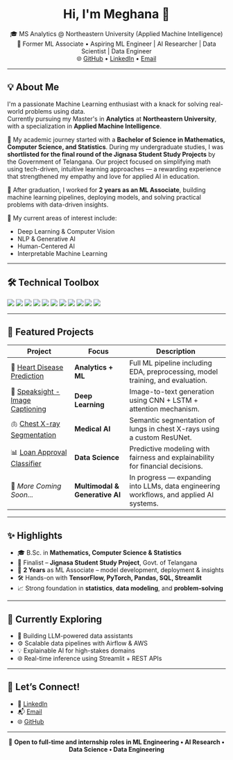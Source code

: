 <h1 align="center">Hi, I'm Meghana 👋</h1>

<p align="center">
  🎓 MS Analytics @ Northeastern University (Applied Machine Intelligence)<br>
  💼 Former ML Associate • Aspiring ML Engineer | AI Researcher | Data Scientist | Data Engineer<br>
  🌐 <a href="https://github.com/Meghanayalam">GitHub</a> • 
  <a href="https://www.linkedin.com/in/meghanayalam">LinkedIn</a> • 
  <a href="mailto:yalammeghana@gmail.com">Email</a>
</p>

---

## 💡 About Me

I'm a passionate Machine Learning enthusiast with a knack for solving real-world problems using data.  
Currently pursuing my Master's in **Analytics** at **Northeastern University**, with a specialization in **Applied Machine Intelligence**.  

📘 My academic journey started with a **Bachelor of Science in Mathematics, Computer Science, and Statistics**. During my undergraduate studies, I was **shortlisted for the final round of the Jignasa Student Study Projects** by the Government of Telangana. Our project focused on simplifying math using tech-driven, intuitive learning approaches — a rewarding experience that strengthened my empathy and love for applied AI in education.  

💼 After graduation, I worked for **2 years as an ML Associate**, building machine learning pipelines, deploying models, and solving practical problems with data-driven insights.  

🧠 My current areas of interest include:
- Deep Learning & Computer Vision  
- NLP & Generative AI  
- Human-Centered AI  
- Interpretable Machine Learning  

---

## 🛠️ Technical Toolbox

<p>
  <img src="https://img.shields.io/badge/Python-3776AB?logo=python&logoColor=white&style=flat-square"/>
  <img src="https://img.shields.io/badge/TensorFlow-FF6F00?logo=tensorflow&logoColor=white&style=flat-square"/>
  <img src="https://img.shields.io/badge/PyTorch-EE4C2C?logo=pytorch&logoColor=white&style=flat-square"/>
  <img src="https://img.shields.io/badge/SQL-4479A1?logo=postgresql&logoColor=white&style=flat-square"/>
  <img src="https://img.shields.io/badge/Scikit--Learn-F7931E?logo=scikit-learn&logoColor=white&style=flat-square"/>
  <img src="https://img.shields.io/badge/Streamlit-FF4B4B?logo=streamlit&logoColor=white&style=flat-square"/>
  <img src="https://img.shields.io/badge/Pandas-150458?logo=pandas&logoColor=white&style=flat-square"/>
  <img src="https://img.shields.io/badge/Numpy-013243?logo=numpy&logoColor=white&style=flat-square"/>
  <img src="https://img.shields.io/badge/AWS-232F3E?logo=amazon-aws&logoColor=white&style=flat-square"/>
  <img src="https://img.shields.io/badge/Git-F05032?logo=git&logoColor=white&style=flat-square"/>
  <img src="https://img.shields.io/badge/Jupyter-F37626?logo=jupyter&logoColor=white&style=flat-square"/>
</p>

---

## 🚀 Featured Projects

| Project | Focus | Description |
|--------|-------|-------------|
| 💓 [Heart Disease Prediction](https://github.com/Meghanayalam/Heart-disease-prediction) | **Analytics + ML** | Full ML pipeline including EDA, preprocessing, model training, and evaluation. |
| 🧠 [Speaksight - Image Captioning](https://github.com/Meghanayalam/Speaksight) | **Deep Learning** | Image-to-text generation using CNN + LSTM + attention mechanism. |
| 🫁 [Chest X-ray Segmentation](https://github.com/Meghanayalam/Chest-Xray-Segmentation) | **Medical AI** | Semantic segmentation of lungs in chest X-rays using a custom ResUNet. |
| 📊 [Loan Approval Classifier](https://github.com/Meghanayalam) | **Data Science** | Predictive modeling with fairness and explainability for financial decisions. |
| 🔄 *More Coming Soon...* | **Multimodal & Generative AI** | In progress — expanding into LLMs, data engineering workflows, and applied AI systems. |

---

## ✨ Highlights

- 🎓 B.Sc. in **Mathematics, Computer Science & Statistics**
- 🧮 Finalist – **Jignasa Student Study Project**, Govt. of Telangana  
- 💼 **2 Years** as ML Associate – model development, deployment & insights
- 🛠️ Hands-on with **TensorFlow, PyTorch, Pandas, SQL, Streamlit**
- 📈 Strong foundation in **statistics**, **data modeling**, and **problem-solving**

---

## 📌 Currently Exploring

- 🔬 Building LLM-powered data assistants  
- ⚙️ Scalable data pipelines with Airflow & AWS  
- 💡 Explainable AI for high-stakes domains  
- 🌐 Real-time inference using Streamlit + REST APIs  

---

## 🤝 Let’s Connect!

- 💼 [LinkedIn](https://www.linkedin.com/in/meghanayalam)  
- 📬 [Email](mailto:yalammeghana@gmail.com)  
- 🌐 [GitHub](https://github.com/Meghanayalam)

---

<p align="center">
  🚀 <b>Open to full-time and internship roles in ML Engineering • AI Research • Data Science • Data Engineering</b>
</p>

